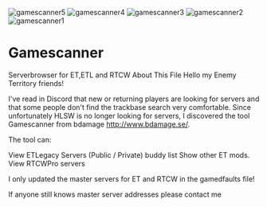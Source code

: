 ![gamescanner5](https://github.com/b00nji/Gamescanner/assets/105116346/255d0fff-2a3f-4ca9-beba-cb49e96e9253)
![gamescanner4](https://github.com/b00nji/Gamescanner/assets/105116346/687183e2-7c57-40d7-aa08-a26fa8ba1f3f)
![gamescanner3](https://github.com/b00nji/Gamescanner/assets/105116346/851fb4a7-f268-4078-b8bb-227bf93c4216)
![gamescanner2](https://github.com/b00nji/Gamescanner/assets/105116346/d25fec0c-aef2-47d0-9949-9a98338ab4ae)
![gamescanner1](https://github.com/b00nji/Gamescanner/assets/105116346/9a77b6f6-7ff1-4a3e-9b6d-6872e6102814)
# Gamescanner
Serverbrowser for ET,ETL and RTCW
About This File
Hello my Enemy Territory friends!

I've read in Discord that new or returning players are looking for servers and that some people don't find the trackbase search very comfortable. Since unfortunately HLSW is no longer looking for servers, I discovered the tool Gamescanner from bdamage http://www.bdamage.se/.

The tool can:

View ETLegacy Servers (Public / Private)
buddy list
Show other ET mods.
View RTCWPro servers

I only updated the master servers for ET and RTCW in the gamedfaults file!

If anyone still knows master server addresses please contact me 
